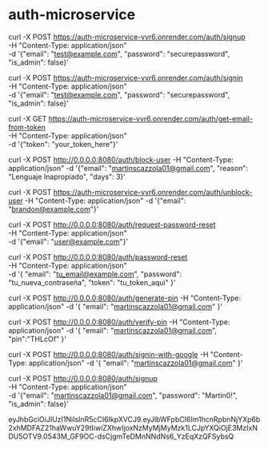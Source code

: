 # auth-microservice

curl -X POST https://auth-microservice-vvr6.onrender.com/auth/signup \
-H "Content-Type: application/json" \
-d '{"email": "test@example.com", "password": "securepassword", "is_admin": false}'

curl -X POST https://auth-microservice-vvr6.onrender.com/auth/signin \
-H "Content-Type: application/json" \
-d '{"email": "test@example.com", "password": "securepassword", "is_admin": false}'

curl -X GET https://auth-microservice-vvr6.onrender.com/auth/get-email-from-token \
-H "Content-Type: application/json" \
-d '{"token": "your_token_here"}'

curl -X POST http://0.0.0.0:8080/auth/block-user -H "Content-Type: application/json" -d '{"email": "martinscazzola01@gmail.com", "reason": "Lenguaje Inapropiado", "days": 3}'

curl -X POST https://auth-microservice-vvr6.onrender.com/auth/unblock-user -H "Content-Type: application/json" -d '{"email": "brandon@example.com"}'

curl -X POST http://0.0.0.0:8080/auth/request-password-reset \
-H "Content-Type: application/json" \
-d '{"email": "user@example.com"}'

curl -X POST http://0.0.0.0:8080/auth/password-reset \
-H "Content-Type: application/json" \
-d '{
    "email": "tu_email@example.com",
    "password": "tu_nueva_contraseña",
    "token": "tu_token_aqui"
}'

curl -X POST http://0.0.0.0:8080/auth/generate-pin -H "Content-Type: application/json" -d '{
    "email": "martinscazzola01@gmail.com"
}'

curl -X POST http://0.0.0.0:8080/auth/verify-pin -H "Content-Type: application/json" -d '{
    "email": "martinscazzola01@gmail.com", "pin":"THLcOf"
}'

curl -X POST http://0.0.0.0:8080/auth/signin-with-google -H "Content-Type: application/json" -d '{
    "email": "martinscazzola01@gmail.com"
}'

curl -X POST http://0.0.0.0:8080/auth/signup \
-H "Content-Type: application/json" \
-d '{"email": "martinscazzola01@gmail.com", "password": "Martin0!", "is_admin": false}'


eyJhbGciOiJIUzI1NiIsInR5cCI6IkpXVCJ9.eyJlbWFpbCI6Im1hcnRpbnNjYXp6b2xhMDFAZ21haWwuY29tIiwiZXhwIjoxNzMyMjMyMzk1LCJpYXQiOjE3MzIxNDU5OTV9.0543M_GF9OC-dsCjgmTeDMnNNdNs6_YzEqXzQFSybsQ